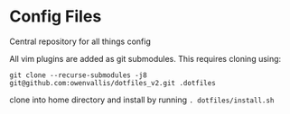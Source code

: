 # Config Files

Central repository for all things config

All vim plugins are added as git submodules. This requires cloning using:

`git clone --recurse-submodules -j8 git@github.com:owenvallis/dotfiles_v2.git .dotfiles`

clone into home directory and install by running `. dotfiles/install.sh`
